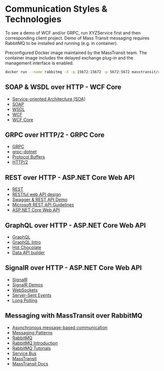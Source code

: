 # Communication Styles & Technologies

To see a demo of WCF and/or GRPC, run XYZService first and then corresponding client project.
Demo of Mass Transit messaging requires RabbitMQ to be installed and running (e.g. in container).

Preconfigured Docker image maintained by the MassTransit team. 
The container image includes the delayed exchange plug-in and the management interface is enabled.
```bash
docker run --name rabbitmq -d -p 15672:15672 -p 5672:5672 masstransit/rabbitmq
```

## SOAP & WSDL over HTTP - WCF Core
- [Service-oriented Architecture (SOA)](https://www.wikiwand.com/en/Service-oriented_architecture)
- [SOAP](https://www.wikiwand.com/en/SOAP)
- [WSDL](https://www.wikiwand.com/en/Web_Services_Description_Language)
- [WCF](https://learn.microsoft.com/en-us/dotnet/framework/wcf/whats-wcf)
- [WCF Core](https://github.com/CoreWCF/CoreWCF)


## GRPC over HTTP/2 - GRPC Core
- [GRPC](https://grpc.io/)
- [grpc-dotnet](https://learn.microsoft.com/en-us/aspnet/core/grpc/?view=aspnetcore-7.0)
- [Protocol Buffers](https://protobuf.dev/)
- [HTTP/2](https://www.oreilly.com/content/http2-a-new-excerpt/)


## REST over HTTP - ASP.NET Core Web API
- [REST](https://restfulapi.net/)
- [RESTful web API design](https://learn.microsoft.com/en-us/azure/architecture/best-practices/api-design)
- [Swagger & REST API Demo](https://petstore.swagger.io/)
- [Microsoft REST API Guidelines](https://github.com/microsoft/api-guidelines/blob/vNext/Guidelines.md#142-return-codes-429-vs-503)
- [ASP.NET Core Web API](https://learn.microsoft.com/en-us/aspnet/core/fundamentals/apis?view=aspnetcore-7.0)


## GraphQL over HTTP - ASP.NET Core Web API
- [GraphQL](https://graphql.org/)
- [GraphQL Intro](https://graphql.org/learn/)
- [Hot Chocolate](https://chillicream.com/docs/hotchocolate/v13)
- [Data API builder](https://learn.microsoft.com/en-us/azure/data-api-builder/overview-to-data-api-builder)


## SignalR over HTTP - ASP.NET Core Web API
- [SignalR](https://learn.microsoft.com/en-us/aspnet/core/signalr/introduction?view=aspnetcore-7.0)
- [SignalR Demos](http://philssignalrdemo.azurewebsites.net/)
- [WebSockets](https://www.wikiwand.com/en/WebSocket)
- [Server-Sent Events](https://www.wikiwand.com/en/Server-sent_events)
- [Long Polling](https://stackoverflow.com/questions/11077857/what-are-long-polling-websockets-server-sent-events-sse-and-comet)


## Messaging with MassTransit over RabbitMQ
- [Asynchronous message-based communication](https://learn.microsoft.com/en-us/dotnet/architecture/microservices/architect-microservice-container-applications/asynchronous-message-based-communication)
- [Messaging Patterns](https://learn.microsoft.com/en-us/azure/architecture/patterns/category/messaging)
- [RabbitMQ](https://www.rabbitmq.com/#features)
- [RabbitMQ Introduction](https://www.cloudamqp.com/blog/part1-rabbitmq-for-beginners-what-is-rabbitmq.html)
- [RabbitMQ Tutorials](https://www.rabbitmq.com/getstarted.html)
- [Service Bus](https://learn.microsoft.com/en-us/azure/service-bus-messaging/service-bus-messaging-overview)
- [MassTransit](https://masstransit-project.com/)
- [MassTransit Docs](https://masstransit.io/documentation/concepts)